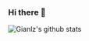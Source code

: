 ### Hi there 👋

![Gianlz's github stats](https://github-readme-stats.vercel.app/api?username=Gianlz)
<!--
**Gianlz/Gianlz** is a ✨ _special_ ✨ repository because its `README.md` (this file) appears on your GitHub profile.

[![Gianlz's GitHub stats](https://github-readme-stats.vercel.app/api?username=Gianlz)]
Here are some ideas to get you started:

- 🔭 I’m currently working on ...
- 🌱 I’m currently learning ...
- 👯 I’m looking to collaborate on ...
- 🤔 I’m looking for help with ...
- 💬 Ask me about ...
- 📫 How to reach me: ...
- 😄 Pronouns: ...
- ⚡ Fun fact: ...

-->
